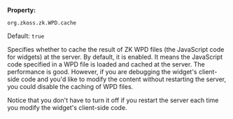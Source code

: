 **Property:**

`org.zkoss.zk.WPD.cache`

Default:  `true`

Specifies whether to cache the result of ZK WPD files (the JavaScript
code for widgets) at the server. By default, it is enabled. It means the
JavaScript code specified in a WPD file is loaded and cached at the
server. The performance is good. However, if you are debugging the
widget's client-side code and you'd like to modify the content without
restarting the server, you could disable the caching of WPD files.

Notice that you don't have to turn it off if you restart the server each
time you modify the widget's client-side code.
